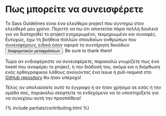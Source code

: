 
# Πως μπορείτε να συνεισφέρετε

Το Sass Guidelines είναι ένα ελεύθερο project που συντηρώ στον ελεύθερό μου χρόνο. Περιττό να πω ότι απαιτείται πάρα πολλή δουλειά για να διατηρηθεί το project ενημερωμένο, τεκμηριωμένο και συναφές. Ευτυχώς, έχω τη βοήθεια πολλών σπουδαίων ανθρώπων που συνεισφέρουν, ειδικά όσον αφορά τη συντήρηση δεκάδων <button type="button" data-modal-show="options-panel" class="link-like">διαφορετικών μεταφράσεων</button>. Be sure to thank them!

Τώρα αν ενδιαφέρεστε να συνεισφέρετε, παρακαλώ γνωρίζετε πως ένα tweet που αναφέρει το project, ή την διάδοσή του, ακόμα και η διόρθωση ενός ορθογραφικού λάθους ανοίγοντας ένα issue ή pull-request στο [GitHub repository](https://github.com/HugoGiraudel/sass-guidelines) θα ήταν υπέροχο!

Τέλος αν απολαύσατε αυτό το έγγραφο ή αν ήταν χρήσιμο σε εσάς ή την ομάδα σας, παρακαλώ σκεφτείτε το ενδεχόμενο να το υποστηρίξετε για να συνεχίσω αυτή την προσπάθεια!

{% include partials/contributing.html %}
